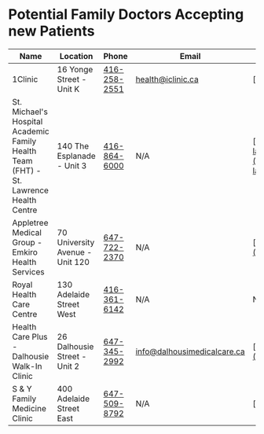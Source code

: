 # Potential Family Doctors Accepting new Patients
| Name | Location | Phone | Email | Website | Accepting? |
| ---- | -------- | ----- | ----- | --------| ---------- |
| 1Clinic | 16 Yonge Street - Unit K | [416-258-2551](tel:416-258-2551) | [health@iclinic.ca](mailto:health@iclinic.ca) | [http://www.1clinic.ca](http://www.1clinic.ca/) | - |
| St. Michael's Hospital Academic Family Health Team (FHT) - St. Lawrence Health Centre | 140 The Esplanade - Unit 3 | [416-864-6000](tel:416-864-6000) | N/A | [http://www.stmichaelshospital.com/programs/familypractice/st-lawrence.php](http://www.stmichaelshospital.com/programs/familypractice/st-lawrence.php) | - |
| Appletree Medical Group - Emkiro Health Services | 70 University Avenue - Unit 120 | [647-722-2370](tel:647-722-2370) | N/A | [https://appletreemedicalgroup.com](https://appletreemedicalgroup.com/) | - |
| Royal Health Care Centre | 130 Adelaide Street West | [416-361-6142](tel:416-361-6142) | N/A | N/A | - |
| Health Care Plus - Dalhousie Walk-In Clinic | 26 Dalhousie Street - Unit 2 | [647-345-2992](tel:647-345-2992) | [info@dalhousimedicalcare.ca](mailto:info@dalhousimedicalcare.ca) | [https://www.dalhousiemedicalcare.ca](https://www.dalhousiemedicalcare.ca/) | *Patients Full?* |
| S & Y Family Medicine Clinic | 400 Adelaide Street East | [647-509-8792](tel:647-509-8792) | N/A | [https://yourclinic.ca](https://yourclinic.ca/) | &check; |
